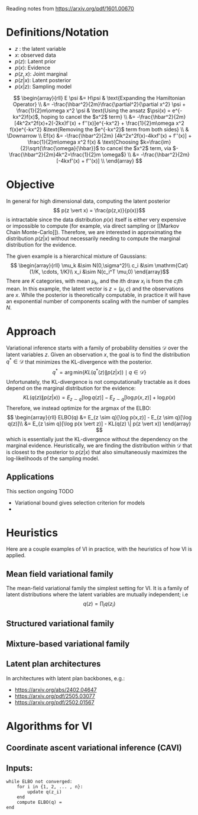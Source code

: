 Reading notes from https://arxiv.org/pdf/1601.00670
# Definitions/Notation
- $z$ : the latent variable
- $x$: observed data
- $p(z)$: Latent prior
- $p(x)$: Evidence
- $p(z,x)$: Joint marginal
- $p(z \vert x)$: Latent posterior
- $p(x \vert z)$: Sampling model

$$
\begin{array}{rll}
E \psi &= H\psi & \text{Expanding the Hamiltonian Operator} \\
&= -\frac{\hbar^2}{2m}\frac{\partial^2}{\partial x^2} \psi + \frac{1}{2}m\omega x^2 \psi & \text{Using the ansatz $\psi(x) = e^{-kx^2}f(x)$, hoping to cancel the $x^2$ term} \\
&= -\frac{\hbar^2}{2m} [4k^2x^2f(x)+2(-2kx)f'(x) + f''(x)]e^{-kx^2} + \frac{1}{2}m\omega x^2 f(x)e^{-kx^2} &\text{Removing the $e^{-kx^2}$ term from both sides} \\
& \Downarrow \\
Ef(x) &= -\frac{\hbar^2}{2m} [4k^2x^2f(x)-4kxf'(x) + f''(x)] + \frac{1}{2}m\omega x^2 f(x) & \text{Choosing $k=\frac{im}{2}\sqrt{\frac{\omega}{\hbar}}$ to cancel the $x^2$ term, via $-\frac{\hbar^2}{2m}4k^2=\frac{1}{2}m \omega$} \\
&= -\frac{\hbar^2}{2m} [-4kxf'(x) + f''(x)] \\
\end{array}
$$
# Objective
In general for high dimensional data, computing the latent posterior
$$ p(z \vert x) = \frac{p(z,x)}{p(x)}$$
is intractable since the data distribution $p(x)$ itself is either very expensive or impossible to compute (for example, via direct sampling or [[Markov Chain Monte-Carlo]]).  Therefore, we are interested in approximating the distribution $p(z\vert x)$ without necessarily needing to compute the marginal distribution for the evidence. 

The given example is a hierarchical mixture of Gaussians: 
$$ \begin{array}{rll}
\mu_k &\sim N(0,\sigma^2)\\
c_i &\sim \mathrm{Cat}(1/K, \cdots, 1/K)\\
x_i &\sim N(c_i^T \mu,0)
\end{array}$$
There are $K$ categories, with mean $\mu_k$, and the $i$th draw $x_i$ is from the $c_i$th mean. In this example, the latent vector is $z = (\mu, c)$ and the observations are $x$. While the posterior is theoretically computable, in practice it will have an exponential number of components scaling with the number of samples $N$.
# Approach
Variational inference starts with a family of probability densities $\mathcal{D}$ over the latent variables $z$. Given an observation $x$, the goal is to find the distribution $q^* \in \mathcal{D}$  that minimizes the KL-divergence with the posterior. 
$$
q^* = \arg\min_{} \{KL(q^*(z) \| p(z \vert x)) \mid q \in \mathcal{D}\}
$$
Unfortunately, the KL-divergence is not computationally tractable as it does depend on the marginal distribution for the evidence:
$$
KL(q(z) \| p(z \vert x)) = E_{z \sim q}[\log q(z)] - E_{z \sim q}[\log p(x,z)] + \log p(x)
$$
Therefore, we instead optimize for the argmax of the ELBO: 
$$
\begin{array}{rll}
ELBO(q) &=  E_{z \sim q}[\log p(x,z)] - E_{z \sim q}[\log q(z)]\\
&= E_{z \sim q}[\log p(x \vert z)] - KL(q(z) \| p(z \vert x))
\end{array}
$$
which is essentially just the KL-divergence without the dependency on the marginal evidence. Heuristically, we are finding the distribution within $\mathcal{D}$ that is closest to the posterior to $p(z\vert x)$ that also simultaneously maximizes the log-likelihoods of the sampling model. 

## Applications
This section ongoing TODO
- Variational bound gives selection criterion for models
- 
# Heuristics
Here are a couple examples of VI in practice, with the heuristics of how VI is applied. 
## Mean field variational family 
The mean-field variational family  the simplest setting for VI. It is a family of latent distributions where the latent variables are mutually independent; i.e
$$ 
q(z) = \prod_i q(z_i)
$$
## Structured variational family


## Mixture-based variational family
## Latent plan architectures
In architectures with latent plan backbones, e.g.:
- https://arxiv.org/abs/2402.04647
- https://arxiv.org/pdf/2505.03077
- https://arxiv.org/pdf/2502.01567


# Algorithms for VI

## Coordinate ascent variational inference (CAVI)
Inputs:
- 
```
while ELBO not converged:
	for i in {1, 2, ... , n}:
		update q(z_i)
	end
	compute ELBO(q) = 
end
```
